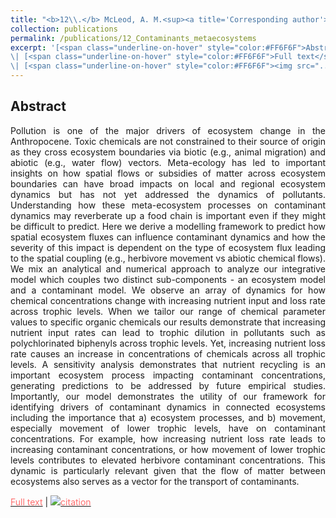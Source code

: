 ```yaml
---
title: "<b>12\\.</b> McLeod, A. M.<sup><a title='Corresponding author'>✉</a></sup>, Leroux, S. J., <u>Rizzuto, M.</u>, Leibold, M. A., Schiesari, L. [*accepted*] **Integrating ecosystem and contaminant models to predict the effects of ecosystem fluxes on contaminant dynamics. Ecosphere, 2023. <img src='../images/preprint.png'><img src='../images/open_access.png'>**"
collection: publications
permalink: /publications/12_Contaminants_metaecosystems
excerpt: '[<span class="underline-on-hover" style="color:#FF6F6F">Abstract</span>](../publications/12_Contaminants_metaecosystems)
\| [<span class="underline-on-hover" style="color:#FF6F6F">Full text</span>](https://doi.org/10.1101/2023.07.15.549171)
\| [<span class="underline-on-hover" style="color:#FF6F6F"><img src="../images/bibtex.svg">citation</span>](../bibtex/12_Contaminants_metaecosystems.bib)'
---
```


## Abstract

<p style='text-align: justify;'>
Pollution is one of the major drivers of ecosystem change in the Anthropocene. Toxic chemicals are not constrained to their source of origin as they cross ecosystem boundaries via biotic (e.g., animal migration) and abiotic (e.g., water flow) vectors. Meta-ecology has led to important insights on how spatial flows or subsidies of matter across ecosystem boundaries can have broad impacts on local and regional ecosystem dynamics but has not yet addressed the dynamics of pollutants. Understanding how these meta-ecosystem processes on contaminant dynamics may reverberate up a food chain is important even if they might be difficult to predict. Here we derive a modelling framework to predict how spatial ecosystem fluxes can influence contaminant dynamics and how the severity of this impact is dependent on the type of ecosystem flux leading to the spatial coupling (e.g., herbivore movement vs abiotic chemical flows). We mix an analytical and numerical approach to analyze our integrative model which couples two distinct sub-components - an ecosystem model and a contaminant model. We observe an array of dynamics for how chemical concentrations change with increasing nutrient input and loss rate across trophic levels. When we tailor our range of chemical parameter values to specific organic chemicals our results demonstrate that increasing nutrient input rates can lead to trophic dilution in pollutants such as polychlorinated biphenyls across trophic levels. Yet, increasing nutrient loss rate causes an increase in concentrations of chemicals across all trophic levels. A sensitivity analysis demonstrates that nutrient recycling is an important ecosystem process impacting contaminant concentrations, generating predictions to be addressed by future empirical studies. Importantly, our model demonstrates the utility of our framework for identifying drivers of contaminant dynamics in connected ecosystems including the importance that a) ecosystem processes, and b) movement, especially movement of lower trophic levels, have on contaminant concentrations. For example, how increasing nutrient loss rate leads to increasing contaminant concentrations, or how movement of lower trophic levels contributes to elevated herbivore contaminant concentrations. This dynamic is particularly relevant given that the flow of matter between ecosystems also serves as a vector for the transport of contaminants.
</p>

[<span class="underline-on-hover" style="color:#FF6F6F">Full text</span>](https://doi.org/10.1101/2023.07.15.549171)
\| [<span class="underline-on-hover" style="color:#FF6F6F"><img src="../images/bibtex.svg">citation</span>](../bibtex/12_Contaminants_metaecosystems.bib)